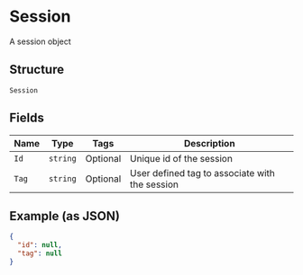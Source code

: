 
# Session

A session object

## Structure

`Session`

## Fields

| Name | Type | Tags | Description |
|  --- | --- | --- | --- |
| `Id` | `string` | Optional | Unique id of the session |
| `Tag` | `string` | Optional | User defined tag to associate with the session |

## Example (as JSON)

```json
{
  "id": null,
  "tag": null
}
```

